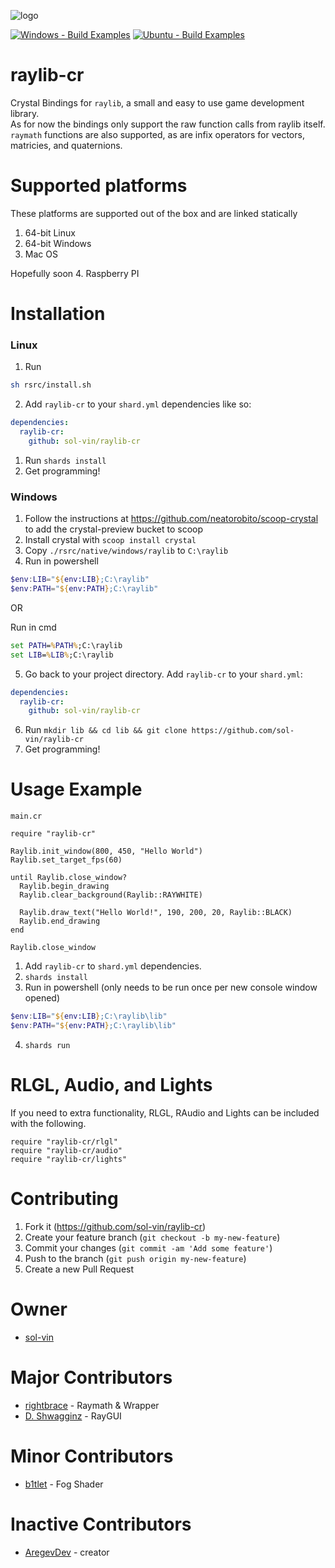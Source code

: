 ![logo](logo/raylib-cr_256x256.png)

[![Windows - Build Examples](https://github.com/sol-vin/raylib-cr/actions/workflows/windows-build.yml/badge.svg)](https://github.com/sol-vin/raylib-cr/actions/workflows/windows-build.yml)
[![Ubuntu - Build Examples](https://github.com/sol-vin/raylib-cr/actions/workflows/ubuntu-build.yml/badge.svg)](https://github.com/sol-vin/raylib-cr/actions/workflows/ubuntu-build.yml)

# raylib-cr

Crystal Bindings for `raylib`, a small and easy to use game development library.  
As for now the bindings only support the raw function calls from raylib itself.
`raymath` functions are also supported, as are infix operators for vectors,
matricies, and quaternions.
# Supported platforms

These platforms are supported out of the box and are linked statically
1. 64-bit Linux
2. 64-bit Windows
3. Mac OS

Hopefully soon
4. Raspberry PI

# Installation

### Linux
1. Run
```sh
sh rsrc/install.sh
```
2. Add `raylib-cr` to your `shard.yml` dependencies like so:
```yml
dependencies:
  raylib-cr:
    github: sol-vin/raylib-cr
```
1. Run `shards install`
2. Get programming!

### Windows

1. Follow the instructions at https://github.com/neatorobito/scoop-crystal to add the crystal-preview bucket to scoop
2. Install crystal with `scoop install crystal`
3. Copy `./rsrc/native/windows/raylib` to `C:\raylib`
4. Run in powershell
```powershell
$env:LIB="${env:LIB};C:\raylib"
$env:PATH="${env:PATH};C:\raylib"
```

OR

Run in cmd
```cmd
set PATH=%PATH%;C:\raylib
set LIB=%LIB%;C:\raylib
```
5. Go back to your project directory. Add `raylib-cr` to your `shard.yml`:
```yml
dependencies:
  raylib-cr:
    github: sol-vin/raylib-cr
```
6. Run `mkdir lib && cd lib && git clone https://github.com/sol-vin/raylib-cr`
7. Get programming!

# Usage Example

`main.cr`

```crystal
require "raylib-cr"

Raylib.init_window(800, 450, "Hello World")
Raylib.set_target_fps(60)

until Raylib.close_window?
  Raylib.begin_drawing
  Raylib.clear_background(Raylib::RAYWHITE)
  
  Raylib.draw_text("Hello World!", 190, 200, 20, Raylib::BLACK)
  Raylib.end_drawing
end

Raylib.close_window
```
 1. Add `raylib-cr` to `shard.yml` dependencies.
 2. `shards install`
 3. Run in powershell (only needs to be run once per new console window opened)
```powershell
$env:LIB="${env:LIB};C:\raylib\lib"
$env:PATH="${env:PATH};C:\raylib\lib"
```
 4. `shards run`

# RLGL, Audio, and Lights
If you need to extra functionality, RLGL, RAudio and Lights can be included with the following.
```crystal
require "raylib-cr/rlgl"
require "raylib-cr/audio"
require "raylib-cr/lights"
```
# Contributing

1. Fork it (https://github.com/sol-vin/raylib-cr)
2. Create your feature branch (`git checkout -b my-new-feature`)
3. Commit your changes (`git commit -am 'Add some feature'`)
4. Push to the branch (`git push origin my-new-feature`)
5. Create a new Pull Request

# Owner
- [sol-vin](https://github.com/sol-vin)

# Major Contributors
- [rightbrace](https://github.com/b1tlet) - Raymath & Wrapper
- [D. Shwagginz](https://github.com/D-Shwagginz) - RayGUI
# Minor Contributors
- [b1tlet](https://github.com/b1tlet) - Fog Shader

# Inactive Contributors
- [AregevDev](https://github.com/AregevDev) - creator
